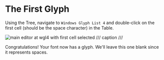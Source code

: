 # The First Glyph

Using the Tree, navigate to `Windows Glyph List 4` and double-click on the
first cell (should be the space character) in the Table.

![main editor at wgl4 with first cell selected](assets/glyph-first.png)
/// caption
///

Congratulations! Your font now has a glyph. We'll leave this one blank since it
represents spaces.
